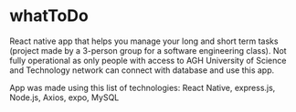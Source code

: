 # whatToDo
React native app that helps you manage your long and short term tasks (project made by a 3-person group for a software engineering class).
Not fully operational as only people with access to AGH University of Science and Technology network can connect with database and use this app.

App was made using this list of technologies: React Native, express.js, Node.js, Axios, expo, MySQL
